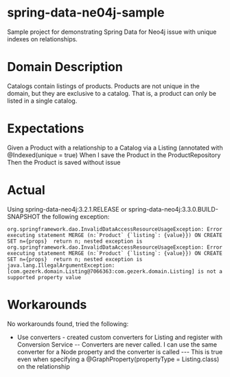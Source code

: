 # spring-data-ne04j-sample
Sample project for demonstrating Spring Data for Neo4j issue with unique indexes on relationships.

# Domain Description
Catalogs contain listings of products.  Products are not unique in the domain, but they are exclusive to a catalog.
That is, a product can only be listed in a single catalog.

# Expectations
Given a Product with a relationship to a Catalog via a Listing (annotated with @Indexed(unique = true)
When I save the Product in the ProductRepository
Then the Product is saved without issue

# Actual
Using spring-data-neo4j:3.2.1.RELEASE or spring-data-neo4j:3.3.0.BUILD-SNAPSHOT the following exception:

```org.springframework.dao.InvalidDataAccessResourceUsageException: Error executing statement MERGE (n:`Product` {`listing`: {value}}) ON CREATE SET n={props}  return n; nested exception is org.springframework.dao.InvalidDataAccessResourceUsageException: Error executing statement MERGE (n:`Product` {`listing`: {value}}) ON CREATE SET n={props}  return n; nested exception is java.lang.IllegalArgumentException: [com.gezerk.domain.Listing@7066363:com.gezerk.domain.Listing] is not a supported property value```

# Workarounds
No workarounds found, tried the following:

- Use converters - created custom converters for Listing and register with Conversion Service
-- Converters are never called.  I can use the same converter for a Node property and the converter is called
--- This is true even when specifying a @GraphProperty(propertyType = Listing.class) on the relationship